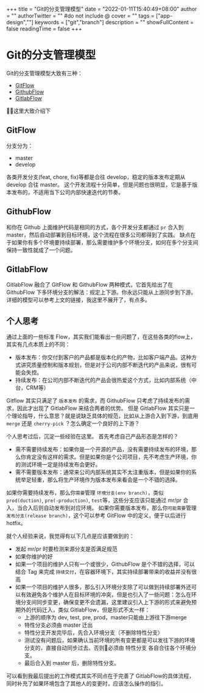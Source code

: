 +++
title = "Git的分支管理模型"
date = "2022-01-11T15:40:49+08:00"
author = ""
authorTwitter = "" #do not include @
cover = ""
tags = ["app-design",""]
keywords = ["git","branch"]
description = ""
showFullContent = false
readingTime = false
+++

# Git的分支管理模型
Git的分支管理模型大致有三种：
- [GitFlow](https://nvie.com/posts/a-successful-git-branching-model/)
- [GithubFlow](https://docs.github.com/en/get-started/quickstart/github-flow)
- [GitlabFlow](https://docs.gitlab.com/ee/topics/gitlab_flow.html)

这里大致介绍下
## GitFlow
分支分为：
- master
- develop

各类开发分支(feat, chore, fix)等都是合往 develop，稳定的版本发布定期从 develop 合往 master。
这个开发流程十分简单，但是问题也很明显，它是基于版本发布的，不适用当下公司内部快速迭代的节奏。

## GithubFlow
和你在 Github 上面维护代码是相同的方式，各个开发分支都通过 `pr` 合入到 master，然后自动部署到目标环境，这个流程在很多公司都得到了实践。
缺点在于如果你有多个环境要持续部署，那么需要维护多个环境分支，如何在多个分支间保持一致性就成了一个问题。

## GitlabFlow
GitlabFlow 融合了 GitFlow 和 GithubFlow 两种模式，它首先给出了在 GithubFlow 下多环境分支的解法：规定上下游。你永远只能从上游同步到下游。
详细的模型可以参考上文的链接，我这里不展开了，有点多。

## 个人思考
通过上面的一些标准 Flow，其实我们能看出一些问题了，在这些各类的flow上，其实有几点本质上的不同：
- 版本发布：你交付到客户的产品都是版本化的产物，比如客户端产品。这种方式讲究质量控制和版本规划，但是对于公司内部不断迭代的产品来说，很有可能会失控。
- 持续发布：在公司内部不断迭代的产品会很热爱这个方式，比如内部系统（中台，CRM等）

Gitflow 其实只满足了 `版本发布` 的需求，而 GithubFlow 只考虑了持续发布的需求，因此才出现了 GitlabFlow 来结合两者的优势。
但是 GitlabFlow 其实只是一个理论指导，什么意思？就是说缺乏具体的规范，比如从上游合入到下游，到底用 `merge` 还是 `cherry-pick` ？怎么确定一个良好的上下游？

个人思考过后，沉淀一些经验在这里。
首先考虑自己产品形态是怎样的？
- 需不需要持续发布：如果你是一个开源的产品，没有需要持续发布的环境，那么你肯定没有这样的需求。但是如果你是个公司项目，先不考虑生产环境，你的测试环境一定是持续发布会更好。
- 需不需要版本发布：通常来公司内部系统其实不太注重版本，但是如果你的系统举足轻重，那么将生产环境作为版本发布来看会是一个不错的选择。

如果你需要持续发布，那么你`需要`管理 `环境分支(env branch)`，类似 `prod(duction)`, `pre(-production)`, `test`等，这些分支应该只能通过 mr/pr 合入，当合入后则自动发布到对应环境。
如果你需要版本发布，那么你`可能需要`管理 `发布分支(release branch)`，这个可以参考 GitFlow 中的定义，便于以后进行 hotfix。

就个人经验来说，我觉得有以下几点是应该要做到的：
- 发起 mr/pr 时要检测来源分支是否满足规范
- 如果你维护的好
- 如果一个项目的维护人只有一个或很少，GithubFlow 是个不错的选择，可以结合 Tag 来完成 `持续交付`，在容器环境下，其实持续部署带来的收益并没有很高
- 如果一个项目的维护人很多，那么引入环境分支除了可以做到持续部署外还可以有效避免各个维护人在目标环境的冲突，但是也引入了一些问题：怎么在环境分支间同步变更，确保变更不会遗漏，这里建议引入上下游的形式来避免预期外的代码迁入，类似 GitlabFlow，但是形式不太一样：
  + 上游的顺序为 dev, test, pre, prod，master只能由上游往下游merge
  + 特性分支必须由 master 迁出
  + 特性分支开发完毕后，先合入环境分支（不删除特性分支）
  + 测试没有问题后，如果确认当前环境的所有变更都是可以发往下游的环境分支的，直接自动同步过去。否则必须由 特性分支 各自合往各个环境分支。
  + 最后合入到 master 后，删除特性分支。

可以看到我最后提出的工作模式其实不同点在于完善了 GitlabFlow的具体流程，同时补充了如果环境包含了其他人的变更时，应该怎么操作的指引。
